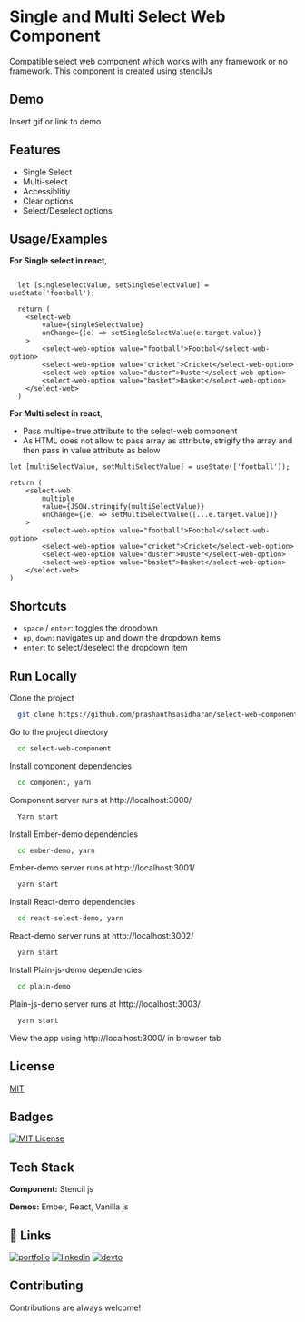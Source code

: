 
# Single and Multi Select Web Component

Compatible select web component which works with any framework or no framework. This component is created using stencilJs 



## Demo

Insert gif or link to demo


## Features
- Single Select
- Multi-select
- Accessiblitiy
- Clear options
- Select/Deselect options


## Usage/Examples

**For Single select in react**,

```

  let [singleSelectValue, setSingleSelectValue] = useState('football');

  return (
    <select-web 
        value={singleSelectValue}
        onChange={(e) => setSingleSelectValue(e.target.value)}
    >
        <select-web-option value="football">Footbal</select-web-option>
        <select-web-option value="cricket">Cricket</select-web-option>
        <select-web-option value="duster">Duster</select-web-option>
        <select-web-option value="basket">Basket</select-web-option>
    </select-web>
  )
```

**For Multi select in react**,

- Pass multipe=true attribute to the select-web component
- As HTML does not allow to pass array as attribute, strigify the array and then pass in value attribute as below

```
let [multiSelectValue, setMultiSelectValue] = useState(['football']);

return (
    <select-web 
        multiple
        value={JSON.stringify(multiSelectValue)}
        onChange={(e) => setMultiSelectValue([...e.target.value])}
    >
        <select-web-option value="football">Footbal</select-web-option>
        <select-web-option value="cricket">Cricket</select-web-option>
        <select-web-option value="duster">Duster</select-web-option>
        <select-web-option value="basket">Basket</select-web-option>
    </select-web>
)
```
## Shortcuts

- `space` / `enter`: toggles the dropdown
- `up`, `down`: navigates up and down the dropdown items
- `enter`: to select/deselect the dropdown item


## Run Locally

Clone the project

```bash
  git clone https://github.com/prashanthsasidharan/select-web-component.git
```

Go to the project directory

```bash
  cd select-web-component
```

Install component dependencies

```bash
  cd component, yarn
```

Component server runs at http://localhost:3000/

```bash
  Yarn start
```

Install Ember-demo dependencies

```bash
  cd ember-demo, yarn
```

Ember-demo server runs at http://localhost:3001/

```bash
  yarn start
```

Install React-demo dependencies

```bash
  cd react-select-demo, yarn
```

React-demo server runs at http://localhost:3002/

```bash
  yarn start
```

Install Plain-js-demo dependencies

```bash
  cd plain-demo
```

Plain-js-demo server runs at http://localhost:3003/

```bash
  yarn start
```

View the app using http://localhost:3000/ in browser tab


## License

[MIT](https://choosealicense.com/licenses/mit/)

## Badges

[![MIT License](https://img.shields.io/badge/License-MIT-green.svg)](https://choosealicense.com/licenses/mit/)


## Tech Stack

**Component:** Stencil js

**Demos:** Ember, React, Vanilla js


## 🔗 Links
[![portfolio](https://img.shields.io/badge/my_portfolio-000?style=for-the-badge&logo=ko-fi&logoColor=white)](https://katherineoelsner.com/)
[![linkedin](https://img.shields.io/badge/linkedin-0A66C2?style=for-the-badge&logo=linkedin&logoColor=white)](https://www.linkedin.com/in/prashanth-sasidharan-7a32301a8/)
[![devto](https://img.shields.io/badge/dev.to-0A0A0A?style=for-the-badge&logo=devdotto&logoColor=white)](https://dev.to/prashan81992916)

## Contributing

Contributions are always welcome!

